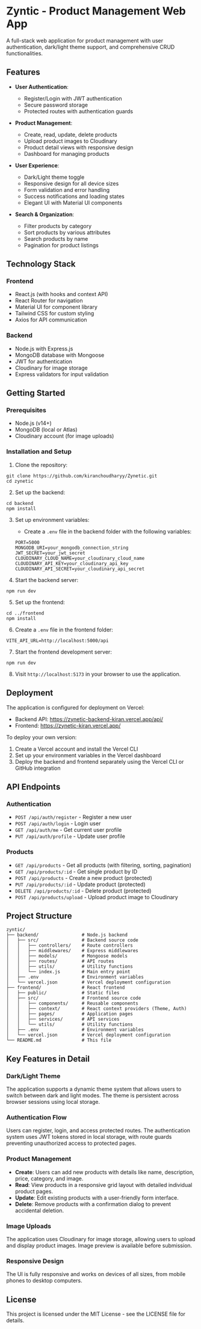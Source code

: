 # Zyntic - Product Management Web App

A full-stack web application for product management with user authentication, dark/light theme support, and comprehensive CRUD functionalities.

## Features

- **User Authentication**:
  - Register/Login with JWT authentication
  - Secure password storage
  - Protected routes with authentication guards

- **Product Management**:
  - Create, read, update, delete products
  - Upload product images to Cloudinary
  - Product detail views with responsive design
  - Dashboard for managing products

- **User Experience**:
  - Dark/Light theme toggle
  - Responsive design for all device sizes
  - Form validation and error handling
  - Success notifications and loading states
  - Elegant UI with Material UI components

- **Search & Organization**:
  - Filter products by category
  - Sort products by various attributes
  - Search products by name
  - Pagination for product listings

## Technology Stack

### Frontend
- React.js (with hooks and context API)
- React Router for navigation
- Material UI for component library
- Tailwind CSS for custom styling
- Axios for API communication

### Backend
- Node.js with Express.js
- MongoDB database with Mongoose
- JWT for authentication
- Cloudinary for image storage
- Express validators for input validation

## Getting Started

### Prerequisites
- Node.js (v14+)
- MongoDB (local or Atlas)
- Cloudinary account (for image uploads)

### Installation and Setup

1. Clone the repository:
```
git clone https://github.com/kiranchoudharyy/Zynetic.git
cd zynetic
```

2. Set up the backend:
```
cd backend
npm install
```

3. Set up environment variables:
   - Create a `.env` file in the backend folder with the following variables:
   ```
   PORT=5000
   MONGODB_URI=your_mongodb_connection_string
   JWT_SECRET=your_jwt_secret
   CLOUDINARY_CLOUD_NAME=your_cloudinary_cloud_name
   CLOUDINARY_API_KEY=your_cloudinary_api_key
   CLOUDINARY_API_SECRET=your_cloudinary_api_secret
   ```

4. Start the backend server:
```
npm run dev
```

5. Set up the frontend:
```
cd ../frontend
npm install
```

6. Create a `.env` file in the frontend folder:
```
VITE_API_URL=http://localhost:5000/api
```

7. Start the frontend development server:
```
npm run dev
```

8. Visit `http://localhost:5173` in your browser to use the application.

## Deployment

The application is configured for deployment on Vercel:

- Backend API: https://zynetic-backend-kiran.vercel.app/api/
- Frontend: https://zynetic-kiran.vercel.app/

To deploy your own version:

1. Create a Vercel account and install the Vercel CLI
2. Set up your environment variables in the Vercel dashboard
3. Deploy the backend and frontend separately using the Vercel CLI or GitHub integration

## API Endpoints

### Authentication
- `POST /api/auth/register` - Register a new user
- `POST /api/auth/login` - Login user
- `GET /api/auth/me` - Get current user profile
- `PUT /api/auth/profile` - Update user profile

### Products
- `GET /api/products` - Get all products (with filtering, sorting, pagination)
- `GET /api/products/:id` - Get single product by ID
- `POST /api/products` - Create a new product (protected)
- `PUT /api/products/:id` - Update product (protected)
- `DELETE /api/products/:id` - Delete product (protected)
- `POST /api/products/upload` - Upload product image to Cloudinary

## Project Structure

```
zyntic/
├── backend/                # Node.js backend
│   ├── src/                # Backend source code
│   │   ├── controllers/    # Route controllers
│   │   ├── middlewares/    # Express middlewares
│   │   ├── models/         # Mongoose models
│   │   ├── routes/         # API routes
│   │   ├── utils/          # Utility functions
│   │   └── index.js        # Main entry point
│   ├── .env                # Environment variables
│   └── vercel.json         # Vercel deployment configuration
├── frontend/               # React frontend
│   ├── public/             # Static files
│   ├── src/                # Frontend source code
│   │   ├── components/     # Reusable components
│   │   ├── context/        # React context providers (Theme, Auth)
│   │   ├── pages/          # Application pages
│   │   ├── services/       # API services
│   │   └── utils/          # Utility functions
│   ├── .env                # Environment variables
│   └── vercel.json         # Vercel deployment configuration
└── README.md               # This file
```

## Key Features in Detail

### Dark/Light Theme
The application supports a dynamic theme system that allows users to switch between dark and light modes. The theme is persistent across browser sessions using local storage.

### Authentication Flow
Users can register, login, and access protected routes. The authentication system uses JWT tokens stored in local storage, with route guards preventing unauthorized access to protected pages.

### Product Management
- **Create**: Users can add new products with details like name, description, price, category, and image.
- **Read**: View products in a responsive grid layout with detailed individual product pages.
- **Update**: Edit existing products with a user-friendly form interface.
- **Delete**: Remove products with a confirmation dialog to prevent accidental deletion.

### Image Uploads
The application uses Cloudinary for image storage, allowing users to upload and display product images. Image preview is available before submission.

### Responsive Design
The UI is fully responsive and works on devices of all sizes, from mobile phones to desktop computers.

## License

This project is licensed under the MIT License - see the LICENSE file for details. 
